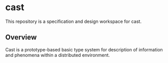 # cast
This repository is a specification and design workspace for cast.

## Overview
Cast is a prototype-based basic type system for description of information and phenomena within a distributed environment. 
